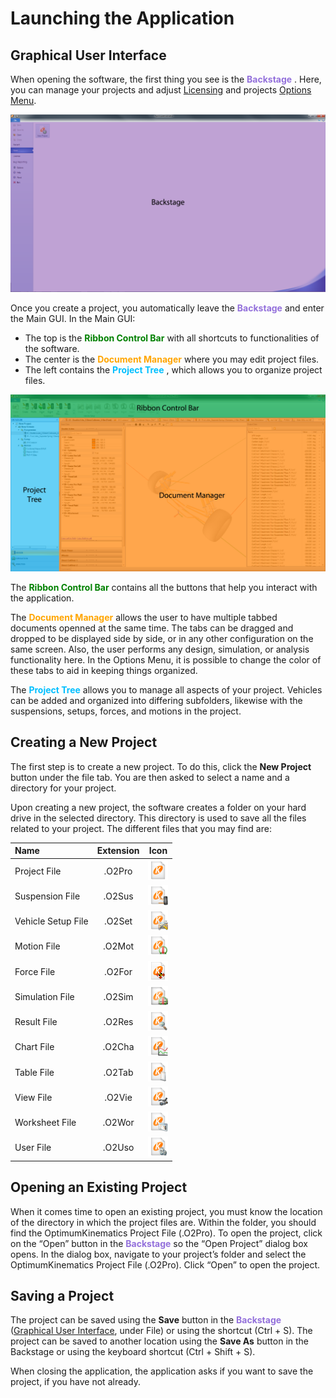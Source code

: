 ﻿---
Title: Launching the Application
summary: This section contains the information about the Graphical User Interface and how to manage projects.
authors:
    - Pedro Brasil
date: 2019/8/28
---
# Launching the Application

## Graphical User Interface

When opening the software, the first thing you see is the <span style="color:mediumpurple"> __Backstage__ </span>. Here, you can manage your projects and adjust [Licensing](../1_Introduction/A) and projects [Options Menu](../2_Quick_Start/B_Options_Menu.md).

![Backstage](../img/2_Quick_Start/2_C_backstage.png)

Once you create a project, you automatically leave the <span style="color:mediumpurple"> __Backstage__ </span> and enter the Main GUI. In the Main GUI:

* The top is the <span style="color:green"> __Ribbon Control Bar__ </span> with all shortcuts to functionalities of the software.
* The center is the <span style="color:orange"> __Document Manager__ </span> where you may edit project files.
* The left contains the <span style="color:deepskyblue"> __Project Tree__ </span>, which allows you to organize project files.

![MainGUI](../img/2_Quick_Start/2_C_main_gui.png)

The <span style="color:green"> __Ribbon Control Bar__ </span> contains all the buttons that help you interact with the application.

The <span style="color:orange"> __Document Manager__ </span> allows the user to have multiple tabbed documents openned at the same time. The tabs can be dragged and dropped to be displayed side by side, or in any other configuration on the same screen. Also, the user performs any design, simulation, or analysis functionality here. In the Options Menu, it is possible to change the color of these tabs to aid in keeping things organized.

The <span style="color:deepskyblue"> __Project Tree__ </span> allows you to manage all aspects of your project. Vehicles can be added and organized into differing subfolders, likewise with the suspensions, setups, forces, and motions in the project.

## Creating a New Project

The first step is to create a new project. To do this, click the __New Project__ button under the file tab. You are then asked to select a name and a directory for your project.

Upon creating a new project, the software creates a folder on your hard drive in the selected directory. This directory is used to save all the files related to your project. The different files that you may find are:

|Name|Extension|Icon|
|:---|:---:|:---:|
|Project File      |.O2Pro|![ProjectFileIcon](../img/2_Quick_Start/2_C_table1_line1_project_file_icon.png)|
|Suspension File   |.O2Sus|![SuspensionFileIcon](../img/2_Quick_Start/2_C_table1_line2_suspension_file_icon.png)|
|Vehicle Setup File|.O2Set|![VehicleSetupFileIcon](../img/2_Quick_Start/2_C_table1_line3_vehicle_setup_file_icon.png)|
|Motion File       |.O2Mot|![MotionFileIcon](../img/2_Quick_Start/2_C_table1_line4_motion_file_icon.png)|
|Force File        |.O2For|![ForceFileIcon](../img/2_Quick_Start/2_C_table1_line5_force_file_icon.png)|
|Simulation File   |.O2Sim|![SimulationFileIcon](../img/2_Quick_Start/2_C_table1_line6_simulation_file_icon.png)|
|Result File       |.O2Res|![ResultFileIcon](../img/2_Quick_Start/2_C_table1_line7_result_file_icon.png)|
|Chart File        |.O2Cha|![ChartFileIcon](../img/2_Quick_Start/2_C_table1_line8_chart_file_icon.png)|
|Table File        |.O2Tab|![TableFileIcon](../img/2_Quick_Start/2_C_table1_line9_table_file_icon.png)|
|View File         |.O2Vie|![ViewFileIcon](../img/2_Quick_Start/2_C_table1_line10_view_file_icon.png)|
|Worksheet File    |.O2Wor|![WorksheetFileIcon](../img/2_Quick_Start/2_C_table1_line11_worksheet_file_icon.png)|
|User File         |.O2Uso|![UserFileIcon](../img/2_Quick_Start/2_C_table1_line12_user_file_icon.png)|

## Opening an Existing Project
When it comes time to open an existing project, you must know the location of the directory in which the project files are. Within the folder, you should find the OptimumKinematics Project File (.O2Pro). To open the project, click on the “Open” button in the <span style="color:mediumpurple"> __Backstage__ </span> so the “Open Project” dialog box opens. In the dialog box, navigate to your project’s folder and select the OptimumKinematics Project File (.O2Pro). Click “Open” to open the project.

## Saving a Project
The project can be saved using the __Save__ button in the <span style="color:mediumpurple"> __Backstage__ </span> ([Graphical User Interface](#graphical-user-interface), under File) or using the shortcut (Ctrl + S). The project can be saved to another location using the __Save As__ button in the Backstage or using the keyboard shortcut (Ctrl + Shift + S).

When closing the application, the application asks if you want to save the project, if you have not already.
